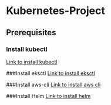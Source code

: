 # Kubernetes-Project

## Prerequisites

### Install kubectl
[Link to install kubectl](https://kubernetes.io/docs/tasks/tools/)

###Install eksctl
[Link to install eksctl](https://docs.aws.amazon.com/eks/latest/userguide/eksctl.html)

###Install aws-cli
[Link to install aws cli](https://docs.aws.amazon.com/cli/latest/userguide/getting-started-install.html)

###Install Helm
[Link to install helm](https://helm.sh/docs/intro/install/)





